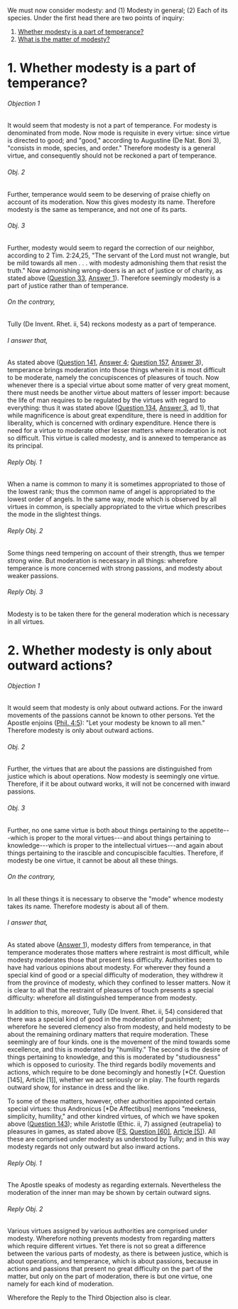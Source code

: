 We must now consider modesty: and (1) Modesty in general; (2) Each of its species. Under the first head there are two points of inquiry:  

1. [ Whether modesty is a part of temperance?](#1.%20Whether%20modesty%20is%20a%20part%20of%20temperance?)
2. [ What is the matter of modesty?](#2.%20Whether%20modesty%20is%20only%20about%20outward%20actions?)



# 1. Whether modesty is a part of temperance? 

###### Objection 1
It would seem that modesty is not a part of temperance. For modesty is denominated from mode. Now mode is requisite in every virtue: since virtue is directed to good; and "good," according to Augustine (De Nat. Boni 3), "consists in mode, species, and order." Therefore modesty is a general virtue, and consequently should not be reckoned a part of temperance.  

###### Obj. 2
Further, temperance would seem to be deserving of praise chiefly on account of its moderation. Now this gives modesty its name. Therefore modesty is the same as temperance, and not one of its parts.  

###### Obj. 3
Further, modesty would seem to regard the correction of our neighbor, according to 2 Tim. 2:24,25, "The servant of the Lord must not wrangle, but be mild towards all men . . . with modesty admonishing them that resist the truth." Now admonishing wrong-doers is an act of justice or of charity, as stated above ([Question 33](../../../001.%20Theological%20Virtues%20(46)/23.%20Charity%20(24)/33.%20Fraternal%20Correction.md), [Answer 1](../../../001.%20Theological%20Virtues%20(46)/23.%20Charity%20(24)/33.%20Fraternal%20Correction.md#1.%20Whether%20fraternal%20correction%20is%20an%20act%20of%20charity?%20)). Therefore seemingly modesty is a part of justice rather than of temperance.  

###### On the contrary,
Tully (De Invent. Rhet. ii, 54) reckons modesty as a part of temperance.  

###### I answer that,
As stated above ([Question 141](../141.%20Temperance%20(3)/141.%20Temperance.md), [Answer 4](../141.%20Temperance%20(3)/141.%20Temperance.md#4.%20Whether%20temperance%20is%20only%20about%20desires%20and%20pleasures%20of%20touch?%20); [Question 157](157.%20Clemency%20and%20Meekness.md), [Answer 3](157.%20Clemency%20and%20Meekness.md#3.%20Whether%20the%20aforesaid%20virtues%20are%20parts%20of%20temperance?%20)), temperance brings moderation into those things wherein it is most difficult to be moderate, namely the concupiscences of pleasures of touch. Now whenever there is a special virtue about some matter of very great moment, there must needs be another virtue about matters of lesser import: because the life of man requires to be regulated by the virtues with regard to everything: thus it was stated above ([Question 134](../125.%20Vices%20Opposed%20to%20Fortitude%20(16)/134.%20Magnificence.md), [Answer 3](../125.%20Vices%20Opposed%20to%20Fortitude%20(16)/134.%20Magnificence.md#3.%20Whether%20the%20matter%20of%20magnificence%20is%20great%20expenditure?%20), ad 1), that while magnificence is about great expenditure, there is need in addition for liberality, which is concerned with ordinary expenditure. Hence there is need for a virtue to moderate other lesser matters where moderation is not so difficult. This virtue is called modesty, and is annexed to temperance as its principal.  

###### Reply Obj. 1
When a name is common to many it is sometimes appropriated to those of the lowest rank; thus the common name of angel is appropriated to the lowest order of angels. In the same way, mode which is observed by all virtues in common, is specially appropriated to the virtue which prescribes the mode in the slightest things.  

###### Reply Obj. 2
Some things need tempering on account of their strength, thus we temper strong wine. But moderation is necessary in all things: wherefore temperance is more concerned with strong passions, and modesty about weaker passions.  

###### Reply Obj. 3
Modesty is to be taken there for the general moderation which is necessary in all virtues.  




# 2. Whether modesty is only about outward actions? 

###### Objection 1
It would seem that modesty is only about outward actions. For the inward movements of the passions cannot be known to other persons. Yet the Apostle enjoins ([Phil. 4:5](http://bible.gospelcom.net/bible?Phil++4:5)): "Let your modesty be known to all men." Therefore modesty is only about outward actions.  

###### Obj. 2
Further, the virtues that are about the passions are distinguished from justice which is about operations. Now modesty is seemingly one virtue. Therefore, if it be about outward works, it will not be concerned with inward passions.  

###### Obj. 3
Further, no one same virtue is both about things pertaining to the appetite---which is proper to the moral virtues---and about things pertaining to knowledge---which is proper to the intellectual virtues---and again about things pertaining to the irascible and concupiscible faculties. Therefore, if modesty be one virtue, it cannot be about all these things.  

###### On the contrary,
In all these things it is necessary to observe the "mode" whence modesty takes its name. Therefore modesty is about all of them.  

###### I answer that,
As stated above ([Answer 1](#1.%20Whether%20modesty%20is%20a%20part%20of%20temperance?%20)), modesty differs from temperance, in that temperance moderates those matters where restraint is most difficult, while modesty moderates those that present less difficulty. Authorities seem to have had various opinions about modesty. For wherever they found a special kind of good or a special difficulty of moderation, they withdrew it from the province of modesty, which they confined to lesser matters. Now it is clear to all that the restraint of pleasures of touch presents a special difficulty: wherefore all distinguished temperance from modesty.  

In addition to this, moreover, Tully (De Invent. Rhet. ii, 54) considered that there was a special kind of good in the moderation of punishment; wherefore he severed clemency also from modesty, and held modesty to be about the remaining ordinary matters that require moderation. These seemingly are of four kinds. one is the movement of the mind towards some excellence, and this is moderated by "humility." The second is the desire of things pertaining to knowledge, and this is moderated by "studiousness" which is opposed to curiosity. The third regards bodily movements and actions, which require to be done becomingly and honestly \[\*Cf. Question \[145\], Article \[1\]\], whether we act seriously or in play. The fourth regards outward show, for instance in dress and the like.  

To some of these matters, however, other authorities appointed certain special virtues: thus Andronicus \[\*De Affectibus\] mentions "meekness, simplicity, humility," and other kindred virtues, of which we have spoken above ([Question 143](../141.%20Temperance%20(3)/143.%20Parts%20of%20Temperance,%20in%20General%20(One%20Article).md)); while Aristotle (Ethic. ii, 7) assigned {eutrapelia} to pleasures in games, as stated above ([FS](../FS.html), [Question \[60\]](../FS/FS060.html#FSQ60OUTP1), [Article \[5\]](../FS/FS060.html#FSQ60A5THEP1)). All these are comprised under modesty as understood by Tully; and in this way modesty regards not only outward but also inward actions.  

###### Reply Obj. 1
The Apostle speaks of modesty as regarding externals. Nevertheless the moderation of the inner man may be shown by certain outward signs.  

###### Reply Obj. 2
Various virtues assigned by various authorities are comprised under modesty. Wherefore nothing prevents modesty from regarding matters which require different virtues. Yet there is not so great a difference between the various parts of modesty, as there is between justice, which is about operations, and temperance, which is about passions, because in actions and passions that present no great difficulty on the part of the matter, but only on the part of moderation, there is but one virtue, one namely for each kind of moderation.  

Wherefore the Reply to the Third Objection also is clear.